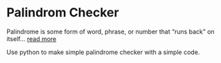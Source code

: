 # Palindrom Checker

Palindrome is some form of word, phrase, or number that “runs back” on itself... [read more](https://medium.com/@roberdmanihuruk17/simple-phyton-codes-palindrome-checker-1cb4855a8dfb)

Use python to make simple palindrome checker with a simple code.
